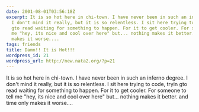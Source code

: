 ```yaml
---
date: 2001-08-01T03:56:18Z
excerpt: It is so hot here in chi-town. I have never been in such an inferno degree.
  I don't mind it really, but it is so relentless. I sit here trying to code, tryin
  gto read waiting for something to happen. For it to get cooler. For someone to tell
  me "hey, its nice and cool over here" but... nothing makes it better. and time only
  makes it worse....
tags: friends
title: Damn!! It is Hot!!!
wordpress_id: 21
wordpress_url: http://new.nata2.org/?p=21
---
```


It is so hot here in chi-town. I have never been in such an inferno degree. I don't mind it really, but it is so relentless. I sit here trying to code, tryin gto read waiting for something to happen. For it to get cooler. For someone to tell me "hey, its nice and cool over here" but... nothing makes it better. and time only makes it worse....
